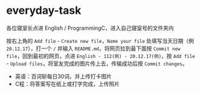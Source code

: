 # everyday-task

各位寝室长点进 English / ProgrammingC，进入自己寝室号的文件夹内

按右上角的 `Add file` - `Create new file`，`Name your file` 处填写当天日期（例 `20.12.17`），打一个 `/` 并输入 `README.md`，将网页拉到最下面按 `Commit new file`，回到最初的网页，点进 `English - 112(例) - 20.12.17(例)`，按 `Add file` - `Upload files`，将室友完成的图片传上去，传输成功后按 `Commit changes`。

 + 英语：百词斩每日30词，并上传打卡图片
 + C程：将答案写在纸上或打字完成，上传照片
